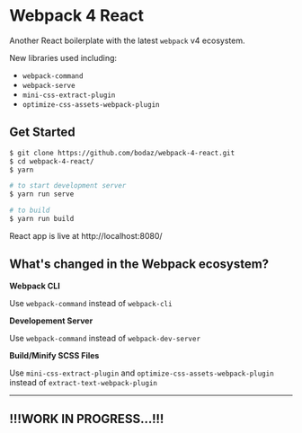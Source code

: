 # Webpack 4 React

Another React boilerplate with the latest `webpack` v4 ecosystem.

New libraries used including:

- `webpack-command`
- `webpack-serve`
- `mini-css-extract-plugin`
- `optimize-css-assets-webpack-plugin`

## Get Started

```bash
$ git clone https://github.com/bodaz/webpack-4-react.git
$ cd webpack-4-react/
$ yarn

# to start development server
$ yarn run serve

# to build
$ yarn run build
```

React app is live at http://localhost:8080/

## What's changed in the Webpack ecosystem?

**Webpack CLI**

Use `webpack-command` instead of `webpack-cli`

**Developement Server**

Use `webpack-command` instead of `webpack-dev-server`

**Build/Minify SCSS Files**

Use `mini-css-extract-plugin` and `optimize-css-assets-webpack-plugin` instead of `extract-text-webpack-plugin`

---

## !!!WORK IN PROGRESS...!!!
